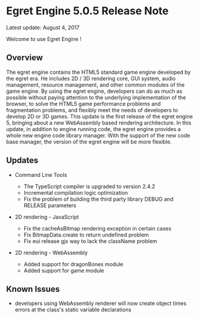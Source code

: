 Egret Engine 5.0.5 Release Note
===============================
Latest update: August 4, 2017

Welcome to use Egret Engine !

## Overview
The egret engine contains the HTML5 standard game engine developed by the egret era. He includes 2D / 3D rendering core, GUI system, audio management, resource management, and other common modules of the game engine.
By using the egret engine, developers can do as much as possible without paying attention to the underlying implementation of the browser, to solve the HTML5 game performance problems and fragmentation problems, and flexibly meet the needs of developers to develop 2D or 3D games.
This update is the first release of the egret engine 5, bringing about a new WebAssembly based rendering architecture.
In this update, in addition to engine running code, the egret engine provides a whole new engine code library manager. With the support of the new code base manager, the version of the egret engine will be more flexible.

## Updates

* Command Line Tools
	 * The TypeScript compiler is upgraded to version 2.4.2
	 * Incremental compilation logic optimization
	 * Fix the problem of building the third party library DEBUG and RELEASE parameters

* 2D rendering - JavaScript
	* Fix the cacheAsBitmap rendering exception in certain cases
	* Fix BitmapData.create to return undefined problem
	* Fix eui release gjs way to lack the className problem

* 2D rendering - WebAssembly
	* Added support for dragonBones module
	* Added support for game module

## Known Issues
* developers using WebAssembly renderer will now create object times errors at the class's static variable declarations